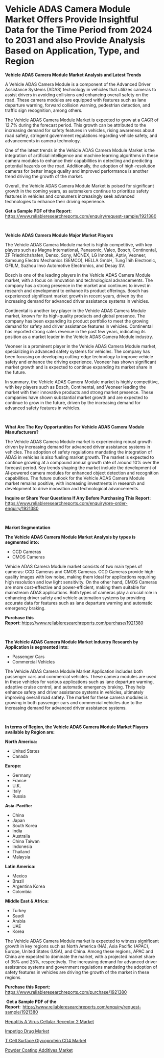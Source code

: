 <p><h1>Vehicle ADAS Camera Module Market Offers Provide Insightful Data for the Time Period from 2024 to 2031 and also Provide Analysis Based on Application, Type, and Region</h1></p><p><strong>Vehicle ADAS Camera Module Market Analysis and Latest Trends</strong></p>
<p><p>A Vehicle ADAS Camera Module is a component of the Advanced Driver Assistance Systems (ADAS) technology in vehicles that utilizes cameras to assist drivers in avoiding collisions and enhancing overall safety on the road. These camera modules are equipped with features such as lane departure warning, forward collision warning, pedestrian detection, and traffic sign recognition, among others.</p><p>The Vehicle ADAS Camera Module Market is expected to grow at a CAGR of 12.7% during the forecast period. This growth can be attributed to the increasing demand for safety features in vehicles, rising awareness about road safety, stringent government regulations regarding vehicle safety, and advancements in camera technology.</p><p>One of the latest trends in the Vehicle ADAS Camera Module Market is the integration of artificial intelligence and machine learning algorithms in these camera modules to enhance their capabilities in detecting and predicting potential hazards on the road. Additionally, the adoption of high-resolution cameras for better image quality and improved performance is another trend driving the growth of the market.</p><p>Overall, the Vehicle ADAS Camera Module Market is poised for significant growth in the coming years, as automakers continue to prioritize safety features in vehicles and consumers increasingly seek advanced technologies to enhance their driving experience.</p></p>
<p><strong>Get a Sample PDF of the Report:&nbsp;</strong> <a href="https://www.reliableresearchreports.com/enquiry/request-sample/1921380">https://www.reliableresearchreports.com/enquiry/request-sample/1921380</a></p>
<p>&nbsp;</p>
<p><strong>Vehicle ADAS Camera Module Major Market Players</strong></p>
<p><p>The Vehicle ADAS Camera Module market is highly competitive, with key players such as Magna International, Panasonic, Valeo, Bosch, Continental, ZF Friedrichshafen, Denso, Sony, MCNEX, LG Innotek, Aptiv, Veoneer, Samsung Electro Mechanics (SEMCO), HELLA GmbH, TungThih Electronic, OFILM, Suzhou Invo Automotive Electronics, and Desay SV.</p><p>Bosch is one of the leading players in the Vehicle ADAS Camera Module market, with a focus on innovation and technological advancements. The company has a strong presence in the market and continues to invest in research and development to enhance its product offerings. Bosch has experienced significant market growth in recent years, driven by the increasing demand for advanced driver assistance systems in vehicles.</p><p>Continental is another key player in the Vehicle ADAS Camera Module market, known for its high-quality products and global presence. The company has been expanding its product portfolio to meet the growing demand for safety and driver assistance features in vehicles. Continental has reported strong sales revenue in the past few years, indicating its position as a market leader in the Vehicle ADAS Camera Module industry.</p><p>Veoneer is a prominent player in the Vehicle ADAS Camera Module market, specializing in advanced safety systems for vehicles. The company has been focusing on developing cutting-edge technology to improve vehicle safety and enhance the driving experience. Veoneer has shown significant market growth and is expected to continue expanding its market share in the future.</p><p>In summary, the Vehicle ADAS Camera Module market is highly competitive, with key players such as Bosch, Continental, and Veoneer leading the market with their innovative products and strong market presence. These companies have shown substantial market growth and are expected to continue to grow in the future, driven by the increasing demand for advanced safety features in vehicles.</p></p>
<p>&nbsp;</p>
<p><strong>What Are The Key Opportunities For Vehicle ADAS Camera Module Manufacturers?</strong></p>
<p><p>The Vehicle ADAS Camera Module market is experiencing robust growth driven by increasing demand for advanced driver assistance systems in vehicles. The adoption of safety regulations mandating the integration of ADAS in vehicles is also fueling market growth. The market is expected to continue growing at a compound annual growth rate of around 10% over the forecast period. Key trends shaping the market include the development of AI-powered camera modules for enhanced object detection and recognition capabilities. The future outlook for the Vehicle ADAS Camera Module market remains positive, with increasing investments in research and development to drive innovation and technological advancements.</p></p>
<p><strong>Inquire or Share Your Questions If Any Before Purchasing This Report:</strong> <a href="https://www.reliableresearchreports.com/enquiry/pre-order-enquiry/1921380">https://www.reliableresearchreports.com/enquiry/pre-order-enquiry/1921380</a></p>
<p>&nbsp;</p>
<p><strong>Market Segmentation</strong></p>
<p><strong>The Vehicle ADAS Camera Module Market Analysis by types is segmented into:</strong></p>
<p><ul><li>CCD Cameras</li><li>CMOS Cameras</li></ul></p>
<p><p>Vehicle ADAS Camera Module market consists of two main types of cameras: CCD Cameras and CMOS Cameras. CCD Cameras provide high-quality images with low noise, making them ideal for applications requiring high resolution and low light sensitivity. On the other hand, CMOS Cameras are more cost-effective and power-efficient, making them suitable for mainstream ADAS applications. Both types of cameras play a crucial role in enhancing driver safety and vehicle automation systems by providing accurate data for features such as lane departure warning and automatic emergency braking.</p></p>
<p><strong>Purchase this Report:&nbsp;</strong><a href="https://www.reliableresearchreports.com/purchase/1921380">https://www.reliableresearchreports.com/purchase/1921380</a></p>
<p>&nbsp;</p>
<p><strong>The Vehicle ADAS Camera Module Market Industry Research by Application is segmented into:</strong></p>
<p><ul><li>Passenger Cars</li><li>Commercial Vehicles</li></ul></p>
<p><p>The Vehicle ADAS Camera Module Market Application includes both passenger cars and commercial vehicles. These camera modules are used in these vehicles for various applications such as lane departure warning, adaptive cruise control, and automatic emergency braking. They help enhance safety and driver assistance systems in vehicles, ultimately improving overall road safety. The market for these camera modules is growing in both passenger cars and commercial vehicles due to the increasing demand for advanced driver assistance systems.</p></p>
<p>&nbsp;</p>
<p><strong>In terms of Region, the Vehicle ADAS Camera Module Market Players available by Region are:</strong></p>
<p>
    <p> <strong> North America: </strong>
        <ul>
            <li>United States</li>
            <li>Canada</li>
        </ul>
        </p> 
    <p> <strong> Europe: </strong>
        <ul>
            <li>Germany</li>
            <li>France</li>
            <li>U.K.</li>
            <li>Italy</li>
            <li>Russia</li>
        </ul>
        </p> 
    <p> <strong> Asia-Pacific: </strong>
        <ul>
            <li>China</li>
            <li>Japan</li>
            <li>South Korea</li>
            <li>India</li>
            <li>Australia</li>
            <li>China Taiwan</li>
            <li>Indonesia</li>
            <li>Thailand</li>
            <li>Malaysia</li>
        </ul>
        </p> 
    <p> <strong> Latin America: </strong>
        <ul>
            <li>Mexico</li>
            <li>Brazil</li>
            <li>Argentina Korea</li>
            <li>Colombia</li>
        </ul>
        </p> 
    <p> <strong> Middle East & Africa: </strong>
        <ul>
            <li>Turkey</li>
            <li>Saudi</li>
            <li>Arabia</li>
            <li>UAE</li>
            <li>Korea</li>
        </ul>
    </p>
    </p>
<p><p>The Vehicle ADAS Camera Module market is expected to witness significant growth in key regions such as North America (NA), Asia Pacific (APAC), Europe, United States (USA), and China. Among these regions, APAC and China are expected to dominate the market, with a projected market share of 35% and 25%, respectively. The increasing demand for advanced driver assistance systems and government regulations mandating the adoption of safety features in vehicles are driving the growth of the market in these regions.</p></p>
<p><strong>Purchase this Report: </strong><a href="https://www.reliableresearchreports.com/purchase/1921380">https://www.reliableresearchreports.com/purchase/1921380</a></p>
<p>&nbsp;<strong>Get a Sample PDF of the Report:&nbsp;&nbsp;</strong><a href="https://www.reliableresearchreports.com/enquiry/request-sample/1921380">https://www.reliableresearchreports.com/enquiry/request-sample/1921380</a></p>
<p><strong></strong></p>
<p><p><a href="https://view.publitas.com/reportprime-1/hepatitis-a-virus-cellular-receptor-2-market-size-evaluating-its-market-trends-growth-and-projections-2023-2030/">Hepatitis A Virus Cellular Receptor 2 Market</a></p><p><a href="https://view.publitas.com/reportprime-1/impetigo-drug-market-size-growth-and-forecast-from-2023-2030/">Impetigo Drug Market</a></p><p><a href="https://view.publitas.com/reportprime-1/t-cell-surface-glycoprotein-cd4-market-growth-market-trends-covid-19-impact-and-forecasts-for-period-from-2023-2030/">T Cell Surface Glycoprotein CD4 Market</a></p><p><a href="https://picayune-night-cbd.notion.site/Powder-Coating-Additives-Market-Offers-Provide-Insightful-Data-for-the-Time-Period-from-2024-to-2031-c098afce06044f4e823710d58d756de0">Powder Coating Additives Market</a></p></p>